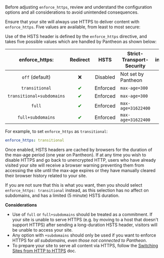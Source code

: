 <Alert title="Note" type="info">

Before adjusting `enforce_https`, review and understand the configuration options and all considerations to avoid unintended consequences.

</Alert>

Ensure that your site will always use HTTPS to deliver content with `enforce_https`. Five values are available, from least to most secure:

Use of the HSTS header is defined by the `enforce_https` directive, and takes five possible values which are handled by Pantheon as shown below:

|       enforce_https:                                          | Redirect                           |   HSTS   | Strict-Transport-Security | includeSubdomains                  | preload                            |
|:-------------------------------------------------------------:|:----------------------------------:|:--------:|---------------------------|:----------------------------------:|:----------------------------------:|
| `off` (default)                                               |     ❌                             | Disabled | Not set by Pantheon       |         ❌                         |    ❌                              |
| `transitional`                                                | <span style="color:green">✔</span> | Enforced | `max-age=300`             |         ❌                         |    ❌                              |
| `transitional+subdomains`                                     | <span style="color:green">✔</span> | Enforced | `max-age=300`             | <span style="color:green">✔</span> |    ❌                              |
| `full` <Popover content="Needed for an A+ SSL Labs Rating" /> | <span style="color:green">✔</span> | Enforced | `max-age=31622400`        |         ❌                         | <span style="color:green">✔</span> <Popover content="HTTP will be forcefully redirected to HTTPS by the browser." /> |
| `full+subdomains` <Popover content="This is the recommended and most secure configuration" /> | <span style="color:green">✔</span> | Enforced | `max-age=31622400` | <span style="color:green">✔</span> | <span style="color:green">✔</span> <Popover content="HTTP will be forcefully redirected to HTTPS by the browser." /> |

For example, to set `enforce_https` as `transitional`:

```yaml
enforce_https: transitional
```

<Alert title="Warning" type="danger">

Once enabled, HSTS headers are cached by browsers for the duration of the max-age period (one year on Pantheon). If at any time you wish to disable HTTPS and go back to unencrypted HTTP, users who have already visited your site will receive a browser warning preventing them from accessing the site until the max-age expires or they have manually cleared their browser history related to your site.

If you are not sure that this is what you want, then you should select `enforce_https: transitional` instead, as this selection has no affect on subdomains, and has a limited (5 minute) HSTS duration.

</Alert>

**Considerations**
- Use of `full` or `full+subdomains` should be treated as a commitment. If your site is unable to serve HTTPS (e.g. by moving to a host that doesn't support HTTPS) after sending a long-duration HSTS header, visitors will be unable to access your site.
- Any option with `+subdomains` should only be used if you want to enforce HTTPS for *all subdomains, even those not connected to Pantheon*.
- To prepare your site to serve all content via HTTPS, follow the [Switching Sites from HTTP to HTTPS](/http-to-https/) doc.
